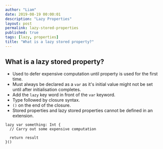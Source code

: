 ```yaml
---
author: "Liam"
date: 2019-08-19 00:00:01
description: "Lazy Properties"
layout: post
permalink: lazy-stored-properties
published: true
tags: [lazy, properties]
title: "What is a lazy stored property?"
---
```


## What is a lazy stored property?

- Used to defer expensive computation until property is used for the first time.
- Must always be declared as a `var` as it's initial value might not be set until after initialisation completes.
- Add the `lazy` key word in front of the `var` keyword.
- Type followed by closure syntax.
- `()` on the end of the closure.
- Stored properties and lazy stored properties cannot be defined in an extension.

```
lazy var something: Int {
  // Carry out some expensive computation

  return result
}()
```
